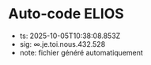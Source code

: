 # Auto-code ELIOS
- ts: 2025-10-05T10:38:08.853Z
- sig: ∞.je.toi.nous.432.528
- note: fichier généré automatiquement